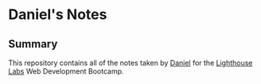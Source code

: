 # Daniel's Notes
## Summary
This repository contains all of the notes taken by [Daniel](https://github.com/revSoul12/lighthouse-web-notes) for the [Lighthouse Labs](https://www.lighthouselabs.ca/?gclid=Cj0KCQjwvdXpBRCoARIsAMJSKqLzULnT5bnom0hPyKoyc2VqXDFlameIA9Sl-Fk2Ar6OZDICFpwzUyoaAlxjEALw_wcB) Web Development Bootcamp.

